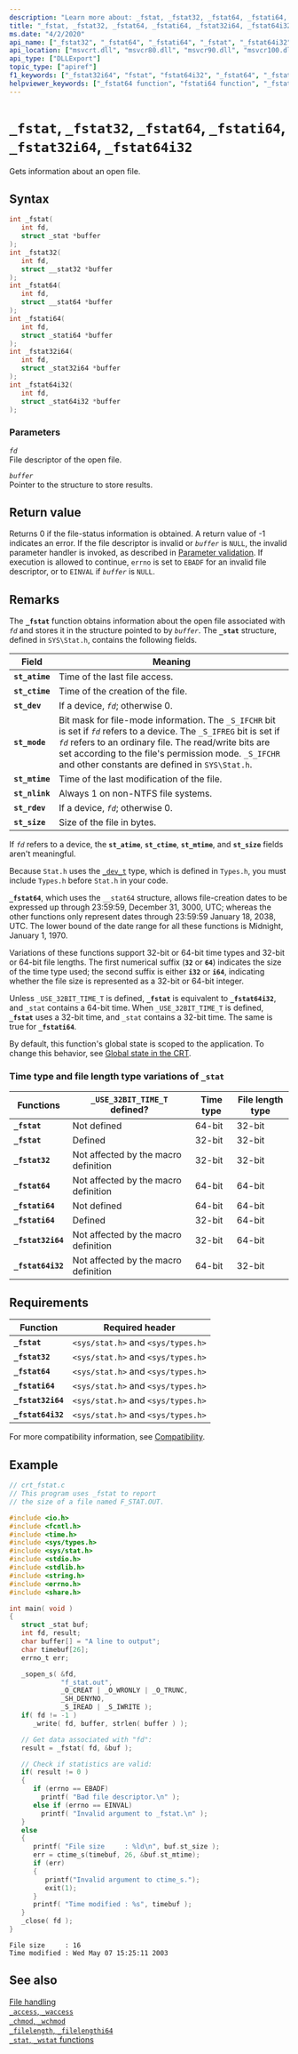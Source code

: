 ```yaml
---
description: "Learn more about: _fstat, _fstat32, _fstat64, _fstati64, _fstat32i64, _fstat64i32"
title: "_fstat, _fstat32, _fstat64, _fstati64, _fstat32i64, _fstat64i32"
ms.date: "4/2/2020"
api_name: ["_fstat32", "_fstat64", "_fstati64", "_fstat", "_fstat64i32", "_fstat32i64", "_o__fstat32", "_o__fstat32i64", "_o__fstat64", "_o__fstat64i32"]
api_location: ["msvcrt.dll", "msvcr80.dll", "msvcr90.dll", "msvcr100.dll", "msvcr100_clr0400.dll", "msvcr110.dll", "msvcr110_clr0400.dll", "msvcr120.dll", "msvcr120_clr0400.dll", "ucrtbase.dll", "api-ms-win-crt-filesystem-l1-1-0.dll", "api-ms-win-crt-private-l1-1-0.dll"]
api_type: ["DLLExport"]
topic_type: ["apiref"]
f1_keywords: ["_fstat32i64", "fstat", "fstat64i32", "_fstat64", "_fstati64", "fstat64", "_fstat32", "fstat32i64", "fstati64", "_fstat", "fstat32", "_fstat64i32"]
helpviewer_keywords: ["_fstat64 function", "fstati64 function", "_fstat64i32 function", "_fstat32i64 function", "_fstat32 function", "file information", "fstat64i32 function", "fstat32 function", "fstat function", "fstat64 function", "_fstat function", "_fstati64 function", "fstat32i64 function"]
---
```

# `_fstat`, `_fstat32`, `_fstat64`, `_fstati64`, `_fstat32i64`, `_fstat64i32`

Gets information about an open file.

## Syntax

```C
int _fstat(
   int fd,
   struct _stat *buffer
);
int _fstat32(
   int fd,
   struct __stat32 *buffer
);
int _fstat64(
   int fd,
   struct __stat64 *buffer
);
int _fstati64(
   int fd,
   struct _stati64 *buffer
);
int _fstat32i64(
   int fd,
   struct _stat32i64 *buffer
);
int _fstat64i32(
   int fd,
   struct _stat64i32 *buffer
);
```

### Parameters

*`fd`*\
File descriptor of the open file.

*`buffer`*\
Pointer to the structure to store results.

## Return value

Returns 0 if the file-status information is obtained. A return value of -1 indicates an error. If the file descriptor is invalid or *`buffer`* is `NULL`, the invalid parameter handler is invoked, as described in [Parameter validation](../parameter-validation.md). If execution is allowed to continue, `errno` is set to `EBADF` for an invalid file descriptor, or to `EINVAL` if *`buffer`* is `NULL`.

## Remarks

The **`_fstat`** function obtains information about the open file associated with *`fd`* and stores it in the structure pointed to by *`buffer`*. The **`_stat`** structure, defined in `SYS\Stat.h`, contains the following fields.

|Field|Meaning|
|-|-|
| **`st_atime`** | Time of the last file access. |
| **`st_ctime`** | Time of the creation of the file. |
| **`st_dev`** | If a device, *`fd`*; otherwise 0. |
| **`st_mode`** | Bit mask for file-mode information. The `_S_IFCHR` bit is set if *`fd`* refers to a device. The `_S_IFREG` bit is set if *`fd`* refers to an ordinary file. The read/write bits are set according to the file's permission mode. `_S_IFCHR` and other constants are defined in `SYS\Stat.h`. |
| **`st_mtime`** | Time of the last modification of the file. |
| **`st_nlink`** | Always 1 on non-NTFS file systems. |
| **`st_rdev`** | If a device, *`fd`*; otherwise 0. |
| **`st_size`** | Size of the file in bytes. |

If *`fd`* refers to a device, the **`st_atime`**, **`st_ctime`**, **`st_mtime`**, and **`st_size`** fields aren't meaningful.

Because `Stat.h` uses the [`_dev_t`](../standard-types.md) type, which is defined in `Types.h`, you must include `Types.h` before `Stat.h` in your code.

**`_fstat64`**, which uses the `__stat64` structure, allows file-creation dates to be expressed up through 23:59:59, December 31, 3000, UTC; whereas the other functions only represent dates through 23:59:59 January 18, 2038, UTC. The lower bound of the date range for all these functions is Midnight, January 1, 1970.

Variations of these functions support 32-bit or 64-bit time types and 32-bit or 64-bit file lengths. The first numerical suffix (**`32`** or **`64`**) indicates the size of the time type used; the second suffix is either **`i32`** or **`i64`**, indicating whether the file size is represented as a 32-bit or 64-bit integer.

Unless `_USE_32BIT_TIME_T` is defined, **`_fstat`** is equivalent to **`_fstat64i32`**, and `_stat` contains a 64-bit time. When `_USE_32BIT_TIME_T` is defined, **`_fstat`** uses a 32-bit time, and `_stat` contains a 32-bit time. The same is true for **`_fstati64`**.

By default, this function's global state is scoped to the application. To change this behavior, see [Global state in the CRT](../global-state.md).

### Time type and file length type variations of `_stat`

|Functions|`_USE_32BIT_TIME_T` defined?|Time type|File length type|
|---------------|------------------------------------|---------------|----------------------|
|**`_fstat`**|Not defined|64-bit|32-bit|
|**`_fstat`**|Defined|32-bit|32-bit|
|**`_fstat32`**|Not affected by the macro definition|32-bit|32-bit|
|**`_fstat64`**|Not affected by the macro definition|64-bit|64-bit|
|**`_fstati64`**|Not defined|64-bit|64-bit|
|**`_fstati64`**|Defined|32-bit|64-bit|
|**`_fstat32i64`**|Not affected by the macro definition|32-bit|64-bit|
|**`_fstat64i32`**|Not affected by the macro definition|64-bit|32-bit|

## Requirements

|Function|Required header|
|--------------|---------------------|
|**`_fstat`**|`<sys/stat.h>` and `<sys/types.h>`|
|**`_fstat32`**|`<sys/stat.h>` and `<sys/types.h>`|
|**`_fstat64`**|`<sys/stat.h>` and `<sys/types.h>`|
|**`_fstati64`**|`<sys/stat.h>` and `<sys/types.h>`|
|**`_fstat32i64`**|`<sys/stat.h>` and `<sys/types.h>`|
|**`_fstat64i32`**|`<sys/stat.h>` and `<sys/types.h>`|

For more compatibility information, see [Compatibility](../compatibility.md).

## Example

```C
// crt_fstat.c
// This program uses _fstat to report
// the size of a file named F_STAT.OUT.

#include <io.h>
#include <fcntl.h>
#include <time.h>
#include <sys/types.h>
#include <sys/stat.h>
#include <stdio.h>
#include <stdlib.h>
#include <string.h>
#include <errno.h>
#include <share.h>

int main( void )
{
   struct _stat buf;
   int fd, result;
   char buffer[] = "A line to output";
   char timebuf[26];
   errno_t err;

   _sopen_s( &fd,
             "f_stat.out",
             _O_CREAT | _O_WRONLY | _O_TRUNC,
             _SH_DENYNO,
             _S_IREAD | _S_IWRITE );
   if( fd != -1 )
      _write( fd, buffer, strlen( buffer ) );

   // Get data associated with "fd":
   result = _fstat( fd, &buf );

   // Check if statistics are valid:
   if( result != 0 )
   {
      if (errno == EBADF)
        printf( "Bad file descriptor.\n" );
      else if (errno == EINVAL)
        printf( "Invalid argument to _fstat.\n" );
   }
   else
   {
      printf( "File size     : %ld\n", buf.st_size );
      err = ctime_s(timebuf, 26, &buf.st_mtime);
      if (err)
      {
         printf("Invalid argument to ctime_s.");
         exit(1);
      }
      printf( "Time modified : %s", timebuf );
   }
   _close( fd );
}
```

```Output
File size     : 16
Time modified : Wed May 07 15:25:11 2003
```

## See also

[File handling](../file-handling.md)\
[`_access`, `_waccess`](access-waccess.md)\
[`_chmod`, `_wchmod`](chmod-wchmod.md)\
[`_filelength`, `_filelengthi64`](filelength-filelengthi64.md)\
[`_stat`, `_wstat` functions](stat-functions.md)
